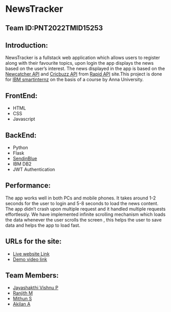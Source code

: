 # NewsTracker
## Team ID:PNT2022TMID15253

## Introduction:
NewsTracker is a fullstack web application which allows users to register along with their favourite topics, upon login the app displays the news based on the user’s interest. The news displayed in the app is based on the [Newcatcher API](https://rapidapi.com/newscatcher-api-newscatcher-api-default/api/newscatcher/) and [Cricbuzz API](https://rapidapi.com/cricketapilive/api/cricbuzz-cricket/) from [Rapid API](https://rapidapi.com/hub) site.This project is done for [IBM smartinternz](https://careereducation.smartinternz.com/) on the basis of a course by Anna University.

## FrontEnd:
- HTML
- CSS
- Javascript

## BackEnd:
- Python
- Flask
- [SendinBlue](https://www.sendinblue.com/) 
- IBM DB2
- JWT Authentication

## Performance:
The app works well in both PCs and mobile phones. It takes around 1-2 seconds for the user to login and 5-8 seconds to load the news content. The app didn’t crash upon multiple request and it handled multiple requests effortlessly. We have implemented infinite scrolling mechanism which loads the data whenever the user scrolls the screen , this helps the user to save data and helps the app to load fast.

## URLs for the site:
- [Live website Link](http://159.122.183.93:31965)
- [Demo video link](https://drive.google.com/file/d/1C2Y9xc5TgfFzpX3_xcEgFnk2_VqRjpGL/view?usp=sharing)

## Team Members:
- [Jayashakthi Vishnu P](https://github.com/Jayashakthi28)
- [Ranjith M](https://github.com/Ranjith-mylsamy)
- [Mithun S](https://github.com/1Mithun1)
- [Akilan A](https://github.com/SavageSparky)
